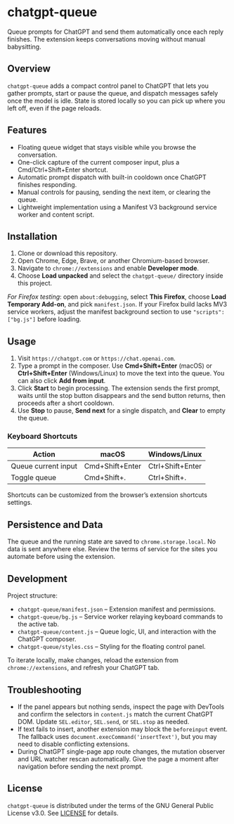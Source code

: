 # chatgpt-queue

Queue prompts for ChatGPT and send them automatically once each reply finishes. The extension keeps conversations moving without manual babysitting.

## Overview

`chatgpt-queue` adds a compact control panel to ChatGPT that lets you gather prompts, start or pause the queue, and dispatch messages safely once the model is idle. State is stored locally so you can pick up where you left off, even if the page reloads.

## Features

- Floating queue widget that stays visible while you browse the conversation.
- One-click capture of the current composer input, plus a Cmd/Ctrl+Shift+Enter shortcut.
- Automatic prompt dispatch with built-in cooldown once ChatGPT finishes responding.
- Manual controls for pausing, sending the next item, or clearing the queue.
- Lightweight implementation using a Manifest V3 background service worker and content script.

## Installation

1. Clone or download this repository.
2. Open Chrome, Edge, Brave, or another Chromium-based browser.
3. Navigate to `chrome://extensions` and enable **Developer mode**.
4. Choose **Load unpacked** and select the `chatgpt-queue/` directory inside this project.

_For Firefox testing_: open `about:debugging`, select **This Firefox**, choose **Load Temporary Add-on**, and pick `manifest.json`. If your Firefox build lacks MV3 service workers, adjust the manifest background section to use `"scripts": ["bg.js"]` before loading.

## Usage

1. Visit `https://chatgpt.com` or `https://chat.openai.com`.
2. Type a prompt in the composer. Use **Cmd+Shift+Enter** (macOS) or **Ctrl+Shift+Enter** (Windows/Linux) to move the text into the queue. You can also click **Add from input**.
3. Click **Start** to begin processing. The extension sends the first prompt, waits until the stop button disappears and the send button returns, then proceeds after a short cooldown.
4. Use **Stop** to pause, **Send next** for a single dispatch, and **Clear** to empty the queue.

### Keyboard Shortcuts

| Action | macOS | Windows/Linux |
| --- | --- | --- |
| Queue current input | Cmd+Shift+Enter | Ctrl+Shift+Enter |
| Toggle queue | Cmd+Shift+. | Ctrl+Shift+. |

Shortcuts can be customized from the browser’s extension shortcuts settings.

## Persistence and Data

The queue and the running state are saved to `chrome.storage.local`. No data is sent anywhere else. Review the terms of service for the sites you automate before using the extension.

## Development

Project structure:

- `chatgpt-queue/manifest.json` – Extension manifest and permissions.
- `chatgpt-queue/bg.js` – Service worker relaying keyboard commands to the active tab.
- `chatgpt-queue/content.js` – Queue logic, UI, and interaction with the ChatGPT composer.
- `chatgpt-queue/styles.css` – Styling for the floating control panel.

To iterate locally, make changes, reload the extension from `chrome://extensions`, and refresh your ChatGPT tab.

## Troubleshooting

- If the panel appears but nothing sends, inspect the page with DevTools and confirm the selectors in `content.js` match the current ChatGPT DOM. Update `SEL.editor`, `SEL.send`, or `SEL.stop` as needed.
- If text fails to insert, another extension may block the `beforeinput` event. The fallback uses `document.execCommand('insertText')`, but you may need to disable conflicting extensions.
- During ChatGPT single-page app route changes, the mutation observer and URL watcher rescan automatically. Give the page a moment after navigation before sending the next prompt.

## License

`chatgpt-queue` is distributed under the terms of the GNU General Public License v3.0. See [LICENSE](LICENSE) for details.
